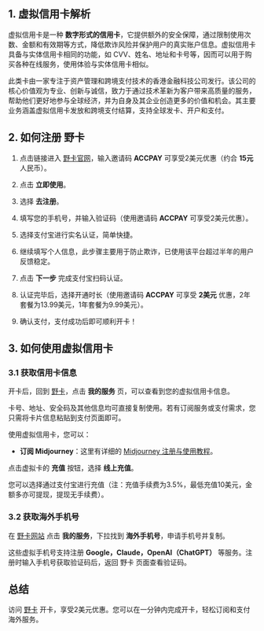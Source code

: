 ## 1. 虚拟信用卡解析

虚拟信用卡是一种 **数字形式的信用卡**，它提供额外的安全保障，通过限制使用次数、金额和有效期等方式，降低欺诈风险并保护用户的真实账户信息。虚拟信用卡具备与实体信用卡相同的功能，如 CVV、姓名、地址和卡号等，因而可以用于购买各种在线服务，使用体验与实体信用卡相似。

此类卡由一家专注于资产管理和跨境支付技术的香港金融科技公司发行。该公司的核心价值观为专业、创新与诚信，致力于通过技术革新为客户带来高质量的服务，帮助他们更好地参与全球经济，并为自身及其企业创造更多的价值和机会。其主要业务涵盖虚拟信用卡发放和跨境支付结算，支持全球发卡、开户和支付。

## 2. 如何注册 野卡

1. 点击链接进入 [野卡官网](https://bit.ly/bewildcard)，输入邀请码 **ACCPAY** 可享受2美元优惠（约合 **15元** 人民币）。

2. 点击 **立即使用**。

3. 选择 **去注册**。

4. 填写您的手机号，并输入验证码（使用邀请码 **ACCPAY** 可享受2美元优惠）。

5. 选择支付宝进行实名认证，简单快捷。

6. 继续填写个人信息，此步骤主要用于防止欺诈，已使用该平台超过半年的用户反馈稳定。

7. 点击 **下一步** 完成支付宝扫码认证。

8. 认证完毕后，选择开通时长（使用邀请码 **ACCPAY** 可享受 **2美元** 优惠，2年套餐为13.99美元，1年套餐为9.99美元）。

9. 确认支付，支付成功后即可顺利开卡！

## 3. 如何使用虚拟信用卡

### 3.1 获取信用卡信息

开卡后，回到 [野卡](https://bit.ly/bewildcard)，点击 **我的服务** 页，可以查看到您的虚拟信用卡信息。

卡号、地址、安全码及其他信息均可直接复制使用。若有订阅服务或支付需求，您只需将卡片信息粘贴到支付页面即可。

使用虚拟信用卡，您可以：

- **订阅 Midjourney**：这里有详细的 [Midjourney 注册与使用教程](https://bit.ly/bewildcard)。

点击虚拟卡的 **充值** 按钮，选择 **线上充值**。

您可以选择通过支付宝进行充值（注：充值手续费为3.5%，最低充值10美元，金额多亦可提现，提现无手续费）。

### 3.2 获取海外手机号

在 [野卡网站](https://bit.ly/bewildcard) 点击 **我的服务**，下拉找到 **海外手机号**，申请手机号并复制。

这些虚拟手机号支持注册 **Google，Claude，OpenAI（ChatGPT）** 等服务。注册时输入手机号获取验证码后，返回 野卡 页面查看验证码。

## 总结

访问 [野卡](https://bit.ly/bewildcard) 开卡，享受2美元优惠。您可以在一分钟内完成开卡，轻松订阅和支付海外服务。